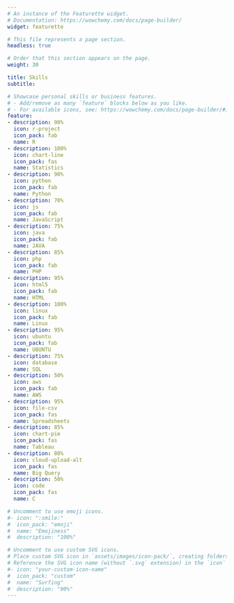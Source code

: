 ```yaml
---
# An instance of the Featurette widget.
# Documentation: https://wowchemy.com/docs/page-builder/
widget: featurette

# This file represents a page section.
headless: true

# Order that this section appears on the page.
weight: 30

title: Skills
subtitle:

# Showcase personal skills or business features.
# - Add/remove as many `feature` blocks below as you like.
# - For available icons, see: https://wowchemy.com/docs/page-builder/#icons
feature:
- description: 90%
  icon: r-project
  icon_pack: fab
  name: R
- description: 100%
  icon: chart-line
  icon_pack: fas
  name: Statistics
- description: 90%
  icon: python
  icon_pack: fab
  name: Python
- description: 70%
  icon: js
  icon_pack: fab
  name: JavaScript
- description: 75%
  icon: java
  icon_pack: fab
  name: JAVA
- description: 85%
  icon: php
  icon_pack: fab
  name: PHP
- description: 95%
  icon: html5
  icon_pack: fab
  name: HTML
- description: 100%
  icon: linux
  icon_pack: fab
  name: Linux
- description: 95%
  icon: ubuntu
  icon_pack: fab
  name: UBUNTU
- description: 75%
  icon: database
  name: SQL
- description: 50%
  icon: aws
  icon_pack: fab
  name: AWS
- description: 95%
  icon: file-csv
  icon_pack: fas
  name: Spreadsheets
- description: 85%
  icon: chart-pie
  icon_pack: fas
  name: Tableau
- description: 80%
  icon: cloud-upload-alt
  icon_pack: fas
  name: Big Query
- description: 50%
  icon: code
  icon_pack: fas
  name: C

# Uncomment to use emoji icons.
#- icon: ":smile:"
#  icon_pack: "emoji"
#  name: "Emojiness"
#  description: "100%"  

# Uncomment to use custom SVG icons.
# Place custom SVG icon in `assets/images/icon-pack/`, creating folders if necessary.
# Reference the SVG icon name (without `.svg` extension) in the `icon` field.
#- icon: "your-custom-icon-name"
#  icon_pack: "custom"
#  name: "Surfing"
#  description: "90%"
---
```

